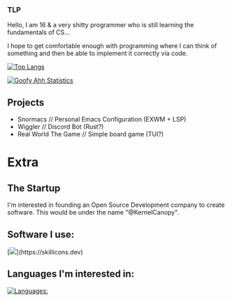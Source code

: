 ### TLP
Hello, I am 16 & a very shitty programmer who is still learning the fundamentals of CS... 

I hope to get comfortable enough with programming where I can think of something and then be
able to implement it correctly via code.

[![Top Langs](https://github-readme-stats.vercel.app/api/top-langs/?username=thelinuxpirate&theme=dark)](https://github.com/pinguinoretr0/github-readme-stats)


[![Goofy Ahh Statistics](https://github-readme-stats.vercel.app/api?username=thelinuxpirate&theme=dark)](https://github.com/pinguinoretr0/github-readme-stats)

## Projects
- Snormacs // Personal Emacs Configuration (EXWM + LSP)
- Wiggler // Discord Bot (Rust?)
- Real World The Game // Simple board game (TUI?)

# Extra
## The Startup
I'm interested in founding an Open Source Development company
to create software. This would be under the name "@KernelCanopy".

## Software I use:
[![](https://skillicons.dev/icons?i=linux,discord,emacs,)](https://skillicons.dev)

## Languages I'm interested in:
[![Languages:](https://skillicons.dev/icons?i=c,nim,ts,zig,go,rust&perline=3)](https://skillicons.dev)
